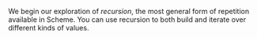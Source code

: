 We begin our exploration of *recursion*, the most general form
of repetition available in Scheme.  You can use recursion to both build
and iterate over different kinds of values.  
